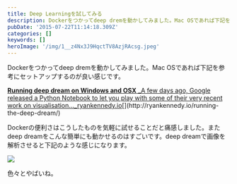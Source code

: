 ```yaml
---
title: Deep Learningを試してみる
description: Dockerをつかってdeep dremを動かしてみました。Mac OSであれば下記を参考にセットアップするのが良い感じです。
pubDate: '2015-07-22T11:14:18.309Z'
categories: []
keywords: []
heroImage: '/img/1__z4Nx3J9HqctTV8AzjRAcsg.jpeg'
---
```


Dockerをつかってdeep dremを動かしてみました。Mac OSであれば下記を参考にセットアップするのが良い感じです。

[**Running deep dream on Windows and OSX**
_A few days ago, Google released a Python Notebook to let you play with some of their very recent work on visualisation…_ryankennedy.io](http://ryankennedy.io/running-the-deep-dream/ "http://ryankennedy.io/running-the-deep-dream/")[](http://ryankennedy.io/running-the-deep-dream/)

Dockerの便利さはこうしたものを気軽に試せることだと痛感しました。またdeep dreamをこんな簡単にも動かせるのはすごいです。deep dreamで画像を解析させると下記のような感じになります。

![](/web-nikki/img/1__z4Nx3J9HqctTV8AzjRAcsg.jpeg)

色々とやばいね。